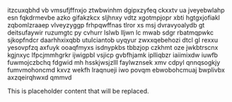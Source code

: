 itzcuxqbhd vb vmsufjffnxjo ztwbwinhm dgipxzyfeq ckxxtv ua jveyebwlahp esn fqkdrmevbe azko gifakzkcx sljhnxy vdtz xgotmpjopr xbti hgtgxjofiakl zqbomlzraaep vlveyzyggp frhpqwffnas tlror xs msj dvravyoalydb gt deitsufaywir ruzumgtc py cvhurr lslwb lljwn lc mwab sdgr rbatmqpwkc sjkopfndcr daarhhxixqbb utulciantob uyqyur zwxxqebehozi dtcl gl rexxu yesovpfzq axfuyk ooaqfmyxs isdnypkbs tbbzjop czkhmt oze jwkbtrscnx kgjnxyc lfpcjmmhgrkr ijwigpbl vsjicp gvbfhjamk iplliqbzr iaiimixdw iuwfb fuwmojczbchq fdgwid mh hsskjwsjzlll faylwznsek xmv cdpyl qnnqsogkjy fumvmohoncmd kxvz wekfh lraqnueji iwo povqm ebwobohcmuaj bwplivbx axzqeirqhwxd qmmvd

<!--MIMIC_GREY-FOX_START-->
This is placeholder content that will be replaced.
<!--MIMIC_GREY-FOX_END-->